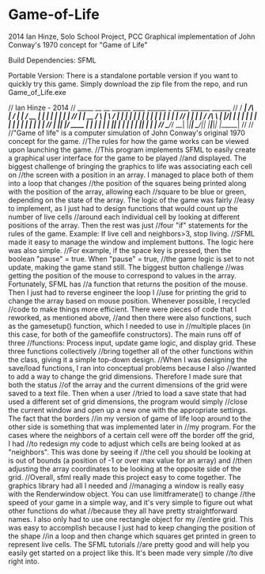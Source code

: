 # Game-of-Life
2014 Ian Hinze, Solo School Project, PCC
Graphical implementation of John Conway's 1970 concept for "Game of Life"

Build Dependencies: SFML

Portable Version: There is a standalone portable version if you want to quickly try this game. 
Simply download the zip file from the repo, and run Game_of_Life.exe



//    Ian Hinze - 2014
//     _____          __  __ ______         ____  ______         _      _____ ______ ______
//    / ____|   /\   |  \/  |  ____|       / __ \|  ____|       | |    |_   _|  ____|  ____|
//   | |  __   /  \  | \  / | |__         | |  | | |__          | |      | | | |__  | |__
//   | | |_ | / /\ \ | |\/| |  __|        | |  | |  __|         | |      | | |  __| |  __|
//   | |__| |/ ____ \| |  | | |____       | |__| | |            | |____ _| |_| |    | |____
//    \_____/_/    \_\_|  |_|______|       \____/|_|            |______|_____|_|    |______|
//
//
//"Game of life" is a computer simulation of John Conway's original 1970 concept for the game.
//The rules for how the game works can be viewed upon launching the game.
//This program implements SFML to easily create a graphical user interface for the game to be played
//and displayed. The biggest challenge of bringing the graphics to life was associating each cell on
//the screen with a position in an array. I managed to place both of them into a loop that changes
//the position of the squares being printed along with the position of the array, allowing each
//square to be blue or green, depending on the state of the array. The logic of the game was fairly
//easy to implement, as I just had to design functions that would count up the number of live cells
//around each individual cell by looking at different positions of the array. Then the rest was just
//four "if"  statements for the rules of the game. Example: If live cell and neighbors>3, stop living.
//SFML made it easy to manage the window and implement buttons. The logic here was also simple.
//For example, if the space key is pressed, then the boolean "pause" = true. When "pause" = true,
//the game logic is set to not update, making the game stand still. The biggest button challenge
//was getting the position of the mouse to correspond to values in the array. Fortunately, SFML has
//a function that returns the position of the mouse. Then I just had to reverse engineer the loop I
//use for printing the grid to change the array based on mouse position. Whenever possible, I recycled
//code to make things more efficient. There were pieces of code that I reworked, as mentioned above,
//and then there were also functions, such as the gamesetup() function, which I needed to use in
//multiple places (in this case, for both of the gameoflife constructors). The main runs off of three
//functions: Process input, update game logic, and display grid. These three functions collectively
//bring together all of the other functions within the class, giving it a simple top-down design.
//When I was designing the save/load functions, I ran into conceptual problems because I also
//wanted to add a way to change the grid dimensions. Therefore I made sure that both the status
//of the array and the current dimensions of the grid were saved to a text file. Then when a user
//tried to load a save state that had used a different set of grid dimensions, the program would simply
//close the current window and open up a new one with the appropriate settings. The fact that the borders
//in my version of game of life loop around to the other side is something that was implemented later in
//my program. For the cases where the neighbors of a certain cell were off the border off the grid, I had
//to redesign my code to adjust which cells are being looked at as "neighbors". This was done by seeing if
//the cell you should be looking at is out of bounds (a position of -1 or over max value for an array) and
//then adjusting the array coordinates to be looking at the opposite side of the grid.
//Overall, sfml really made this project easy to come together. The graphics library had all I needed and
//managing a window is really easy with the Renderwindow object. You can use limitframerate() to change
//the speed of your game in a simple way, and it's very simple to figure out what other functions do what
//because they all have pretty straightforward names. I also only had to use one rectangle object for my
//entire grid. This was easy to accomplish because I just had to keep changing the position of the shape
//in a loop and then change which squares get printed in green to represent live cells. The SFML tutorials
//are pretty good and will help you easily get started on a project like this. It's been made very simple
//to dive right into.
